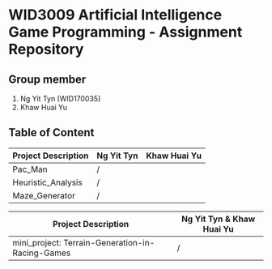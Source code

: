 # WID3009 Artificial Intelligence Game Programming - Assignment Repository

## Group member
1. Ng Yit Tyn (WID170035)
2. Khaw Huai Yu 

## Table of Content
| Project Description                              | Ng Yit Tyn | Khaw Huai Yu |
|--------------------------------------------------|------------|--------------|
| Pac_Man                                          |     /      |              |
| Heuristic_Analysis                               |     /      |              |
| Maze_Generator                                   |     /      |              |

| Project Description                              | Ng Yit Tyn & Khaw Huai Yu |
|--------------------------------------------------|---------------------------|
| mini_project: Terrain-Generation-in-Racing-Games |             /             |

